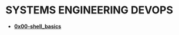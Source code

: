 # SYSTEMS ENGINEERING DEVOPS
* [**0x00-shell_basics**](https://github.com/GraceGichuki/alx-system_engineering-devops/tree/master/0x00-shell_basics)
